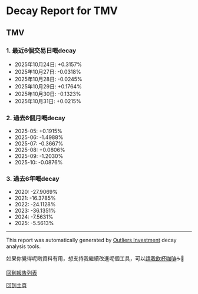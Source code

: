 # Decay Report for TMV

## TMV

### 1. 最近6個交易日嘅decay

- 2025年10月24日: +0.3157%
- 2025年10月27日: -0.0318%
- 2025年10月28日: -0.0245%
- 2025年10月29日: +0.1764%
- 2025年10月30日: -0.1323%
- 2025年10月31日: +0.0215%

### 2. 過去6個月嘅decay

- 2025-05: +0.1915%
- 2025-06: -1.4988%
- 2025-07: -0.3667%
- 2025-08: +0.0806%
- 2025-09: -1.2030%
- 2025-10: -0.0876%

### 3. 過去6年嘅decay

- 2020: -27.9069%
- 2021: -16.3785%
- 2022: -24.1128%
- 2023: -36.1351%
- 2024: -7.5631%
- 2025: -5.5613%

------------------------------
This report was automatically generated by [Outliers Investment](https://outliersecon.github.io/Outliers-Investment/) decay analysis tools.

如果你覺得呢啲資料有用，想支持我繼續改進呢個工具，可以[請我飲杯咖啡](https://buymeacoffee.com/outliersecon)☕🙏

[回到報告列表](https://outliersecon.github.io/Outliers-Investment/reports/reports_public)

[回到主頁](https://outliersecon.github.io/Outliers-Investment/)